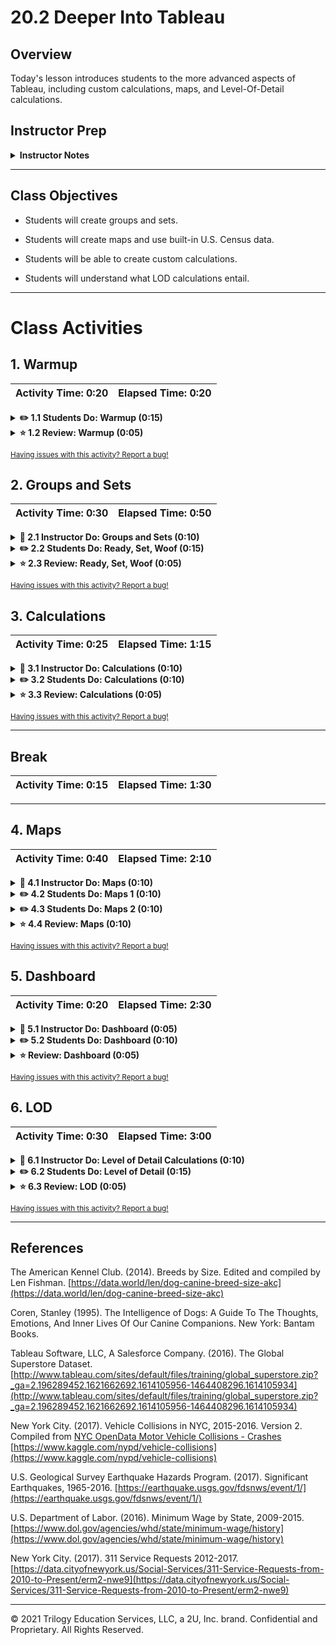 # 20.2 Deeper Into Tableau

## Overview

Today's lesson introduces students to the more advanced aspects of Tableau, including custom calculations, maps, and Level-Of-Detail calculations.

## Instructor Prep

<details>
  <summary><strong>Instructor Notes</strong></summary>

* All the necessary files are in the directories. However, you, as well as your students, may have to connect to the data files, such as Excel and CSV files, from inside Tableau. If an activity does not work, check first to make sure that the data source is connected.
* Please reference our [Student FAQ](../../../05-Instructor-Resources/README.md#unit-20-tableau) for answers to questions frequently asked by students of this program. If you have any recommendations for additional questions, feel free to log an issue or a pull request with your desired additions.

### Sample Class Video (Highly Recommended)

* To view an example class lecture visit (Note video may not reflect latest lesson plan): [Class Video](https://codingbootcamp.hosted.panopto.com/Panopto/Pages/Viewer.aspx?id=b9df43ce-059c-4c91-aefb-a888018508fb)

</details>

- - -

## Class Objectives

* Students will create groups and sets.

* Students will create maps and use built-in U.S. Census data.

* Students will be able to create custom calculations.

* Students will understand what LOD calculations entail.

- - -

# Class Activities

## 1. Warmup

| Activity Time:       0:20 |  Elapsed Time:      0:20  |
|---------------------------|---------------------------|

<details>
  <summary><strong>✏️ 1.1 Students Do: Warmup (0:15) </strong></summary>


* **Files**: [IPEDS_data.csv](Activities/01-Stu-Warmup/Resources/IPEDS_data.csv)

* In this warm-up activity, students will create visualizations with data on colleges and universities.
  
</details>

<details>
  <summary><strong>⭐ 1.2 Review: Warmup (0:05) </strong></summary>

* **Files**: [Activities/Solved/01-Stu-Warmup](Activities/01-Stu-Warmup/Solved/Higher_Education.twbx)

* Take a few minutes to go over some visualizations possible with the data set. Some of the possible observations might include the following:

  * For example, schools with higher ACT scores appear to award more doctorate degrees.

  ![Images/warmup1.png](Images/warmup1.png)

  * More students in the Southeast and the Southwest regions appear to receive federal grants than other regions. New England students appear to receive the least.

  ![Images/warmup2.png](Images/warmup2.png)

  * Schools that offer only bachelor's degrees appear to graduate a higher percentage of their students within four years than schools that offer advanced degrees.

</details>

<sub>[Having issues with this activity? Report a bug!](https://bit.ly/2xeT6l1)</sub>


## 2. Groups and Sets

| Activity Time:       0:30 |  Elapsed Time:      0:50  |
|---------------------------|---------------------------|

<details>
  <summary><strong>📣 2.1 Instructor Do: Groups and Sets (0:10)</strong></summary>

* **Files**: [Activities/02-Ins-Groups_Sets/Solved](Activities/02-Ins-Groups_Sets/Solved/ins_groups_sets.twbx)

* We can group multiple members in a field into a group. For example, if companies A and B have recently merged, we can group them together under a single entity to aggregate their figures. In a dataset showing average salaries by major, we might group English, music, and French majors under Humanities; economics, psychology, and sociology might go under Social Sciences; physics, math, and engineering might go under Sciences.

* In `ins_groups_sets`, go to the `Group` tab. Each state's zip code, as well as the latter's total profits, are shown. In a scenario in which some of the zip codes merge, perhaps through gerrymandering, it would make sense to group them together.

  * Select multiple zip codes, and right click, and choose `Group`

  ![Images/groups1.png](Images/groups1.png)

  * Now they are grouped together, and their profits are also aggregated.

  ![Images/groups2.png](Images/groups2.png)

  * To change the name of the group, right click on it and choose `Edit Alias`.

  ![groups3.png](Images/groups3.png)

* In a similar fashion, members of a field can be grouped into **sets** in Tableau. Sets are more flexible than groups: a set's members can be drawn from multiple dimensions or even conditions.

* We can create a set of members from the same field

  * Go to `Sets0` sheet, click on the subcategory members that involve electronics, right click and select `Create Set...`

  ![Images/sets1.png](Images/sets1.png)

  * Name it `Electronics` or something similar and drag it to the `Rows` shelf

  ![Images/sets2.png](Images/sets2.png)

* As seen here, a set bifurcates a field into two groups:

  * The `In` group's members meet the set's criteria
  * The `Out` group's members do not meet the set's criteria
  * With these, we can perform further operations and visualizations

* We can also create a set to select members that meet a defined criterion. In the following example, we'll create sets to select for product sub-categories that meet two criteria: high sales and low shipping costs

  * Right click on `Sub-Category` and select `Create`, then `Set`

  ![Images/sets3.png](Images/sets3.png)

  * Select `Condition` and define the criteria. In this example, we're filtering for total profits greater than $50,000.

  ![Images/sets4.png](Images/sets4.png)

  * Do the same for low shipping.

  ![Images/sets5.png](Images/sets5.png)

  * Dragging either of these to the `Rows` shelf will display in and out sets.

  ![Images/sets6.png](Images/sets6.png)

* We can combine the criteria created by the two sets by combining them. Right click on either pill of a set. In this case, right click on the `High Profit` set, and select `Create Combined Set`.

  ![Images/sets7.png](Images/sets7.png)

  * Define the two sets, and select inner join.
    ![Images/sets8.png](Images/sets8.png)

  * Dragging the combined sets to the `Rows` shelf now applies both criteria to the sub-category items.

  ![Images/sets9.png](Images/sets9.png)

* As seen in sheet `Sets2`, we can now use the combined sets filter to visually identify product subcategories that meet the criteria:

  ![Images/sets10.png](Images/sets10.png)

* And the sheet `Sets3` visualizes whether products subcategories that have low shipping costs and high profits are more heavily discounted than products that don't meet the criteria:

  ![Images/sets11.png](Images/sets11.png)

</details>

<details>
  <summary><strong>✏️ 2.2 Students Do: Ready, Set, Woof (0:15) </strong></summary>

* **Instructions**: [Activities/03-Stu-Groups_Sets/README.md](Activities/03-Stu-Groups_Sets/README.md)
* **Files**:

  * [Activities/03-Stu-Groups_Sets/Resources/akc_breed_info.csv](Activities/03-Stu-Groups_Sets/Resources/akc_breed_info.csv)
  * [Activities/03-Stu-Groups_Sets/Resources/dog_intelligence.csv](Activities/03-Stu-Groups_Sets/Resources/dog_intelligence.csv)

* In this activity, students will use groups and sets to explore whether the size of a dog has any bearing on its intelligence.

</details>


<details>
  <summary><strong>⭐ 2.3 Review: Ready, Set, Woof (0:05)</strong></summary>

* **Files**: [Activities/03-Stu-Groups_Sets/Solved](Activities/03-Stu-Groups_Sets/Solved/sets_groups.twbx)

* Here's how one might group the dogs:

  ![Images/groups4.png](Images/groups4.png)

  * First, sort the dogs by weight.
  * Hold down the `Shift` key to select multiple members
  * Right click and select `Group`, then name the group

* After grouping medium and large dogs as well, create a bar chart for obedience:

  ![Images/groups5.png](Images/groups5.png)

* Go over creating sets as well.

  * Sets, again, allow flexible grouping. In this case, dogs are categorized into sets by weight.

  * To create a set, one might right-click on the `Breed` pill under the `akc_breed_info.csv` data set:

  ![Images/stu_sets01.png](Images/stu_sets01.png)

  * To specify the criterion for the set, click on the `Condition` tab, then the `By field` radio button. Then specify the weight: in this case, dogs that weight over 60 pounds.

  ![Images/stu_sets02.png](Images/stu_sets02.png)

* Explain that sets can be used to examine large dogs in the aggregate:

  ![Images/stu_sets03.png](Images/stu_sets03.png)

  * Here, the obedience rate of large breeds is examined versus that of other dogs.

</details>

<sub>[Having issues with this activity? Report a bug!](https://bit.ly/3aSog0c)</sub>

  ## 3. Calculations

| Activity Time:       0:25 |  Elapsed Time:      1:15  |
|---------------------------|---------------------------|

<details>
  <summary><strong>📣 3.1 Instructor Do: Calculations (0:10)</strong></summary>


* **Files**: [Activities/04-Ins-Calculations/Solved](Activities/04-Ins-Calculations/Solved/ins_calculations.twbx)

* In addition to built-in operations, we can create custom conditional statements and calculations in Tableau.

* Tableau can handle `If` statements. Open the following chart in worksheet `If1`:

  ![Images/calculations1.png](Images/calculations1.png)

  * Highly profitable subcategories are colored in orange; less profitable and unprofitable ones are colored in blue.
  * This was accomplished with an `If` statement.

* To create a custom `If` statement, go to `Analysis` -> `Create Calculated Field`, then enter the desired statement:

  ![Images/calculations2.png](Images/calculations2.png)

* When the newly created pill is dragged to the `Color` mark, the subcategories are automatically colored according to the criteria defined in our if-statement.

* Tableau is also able to deal with unknown quantities. This example is in the `IIF1` sheet. Create a new calculated field, and enter the following:

  ![Images/calculations3.png](Images/calculations3.png)

  * Instead of `IF`, the statement here is `IIF`.
  * This means if the total profit is greater than 50,000, a subcategory is labeled "Profit."
  * Otherwise, it is labeled "Loss."
  * If the quantity cannot be evaluated, however, it is labeled "Unknown."
  * The latter can happen when null values are present, etc.

* Counting the number of items in a column can be valuable, and like Excel, Tableau offers this function. Open up the `Count` worksheet:

  ![Images/calculations4.png](Images/calculations4.png)

  * To re-create this table, drag the `Category` pill to the `Rows` shelf.
  * Then drag `Sales` and `Profit` pills into the table.
    ![Images/calculations5.png](Images/calculations5.png)
  * Then drag the `GlobalSuperstoreOrders2016.xlsx (Count)` pill into either the table, or for the table seen here, into the `Text` box in the `Marks` pane.

* Tableau can also calculate the **distinct** number of dimensions, using the `COUNTD` function, short for "count distinct." Open the `Countd` worksheet. To count the number of orders across categories would be relatively simple. But what if we want to see the number of unique orders in each category?

  ![Images/calculations6.png](Images/calculations6.png)

  * Both count and counted charts here use a custom calculation. `COUNTD`, as seen below, counts the number of unique order ID's.
    ![Images/calculations7.png](Images/calculations7.png)
  * The total number of orders is calculated with `COUNT([Order ID])`.
  * The `Category` dimension pill is dragged to `Columns`, and the `count orders` and `countd orders` are dragged to `Rows`.
  * These charts indicate that there are more duplicate orders in Office Supplies than in any other category. That is, multiple items of office supplies are more likely to be ordered together than the other categories.

* Next, open the `Calc diff` worksheet. This chart shows day-to-day sales in January, 2015.

  ![Images/calculations8.png](Images/calculations8.png)

  * The top chart is a stacked bar chart of daily sales in the three product categories.

  * The bottom chart shows the difference between one day's sales from the previous day's.

  ![Images/calculations9.png](Images/calculations9.png)

  * The chart on the bottom can be created by dragging the `Sales` pill to `Rows`, then clicking on the pill to select `Quick Table Calculation`, then `Difference`.

  * By default, each day's sales is compared against that of the previous day, but can be changed by clicking on the `Sales` pill again, then selecting `Relative to`, then the desired option.

  ![Images/calculations10.png](Images/calculations10.png)

</details>

<details>
  <summary><strong>✏️ 3.2 Students Do: Calculations (0:10)</summary></strong>

* **Instructions**: [Activities/05-Stu-Calculations/README.md](Activities/05-Stu-Calculations/README.md)

* **Files**:

  * [Activities/05-Stu-Calculations/Resources/vehicle_collisions_nyc.csv](Activities/05-Stu-Calculations/Resources/vehicle_collisions_nyc.csv)

* In this activity, students will create visualizations using a data set on motor vehicle accidents in New York City.

</details>

<details>
  <summary><strong>⭐ 3.3 Review: Calculations (0:05)</strong></summary>

* **Files**: [Activities/05-Stu-Calculations/Solved/motor_vehicle_accidents.twbx](Activities/05-Stu-Calculations/Solved/motor_vehicle_accidents.twbx)

* Go over some of the possible solutions. For example, to identify the most dangerous hours for a cyclist, we might consider hours in which the number of cyclists injured **or** killed is above a certain threshold.

  ![Images/calcreview1.png](Images/calcreview1.png)

* If time allows, discuss the validity of these visualizations. For example, the visualizations suggest that 5 pm to 7 pm are the most dangerous hours for a cyclist. What are some possible explanations for this phenomenon? Can we truly conclude that the visualizations are correct?

  * One explanation is that more commuters, including cyclists, are on the road during rush hour. A greater number of cyclists could naturally lead to more accidents, but we cannot necessarily conclude that, relative to other hours, rush hour is more dangerous.

  * In both creating and assessing data visualizations, it is important to consider such confounding factors.

</details>

<sub>[Having issues with this activity? Report a bug!](https://bit.ly/2yL2SMl)</sub>

- - -

## Break

| Activity Time:       0:15 |  Elapsed Time:      1:30  |
|---------------------------|---------------------------|
- - -

## 4. Maps 

| Activity Time:       0:40 |  Elapsed Time:      2:10  |
|---------------------------|---------------------------|

<details>
  <summary><strong>📣 4.1 Instructor Do: Maps (0:10)</strong></summary>

* **Files**: [Activities/06-Ins-Maps/Solved/ins_map.twbx](Activities/06-Ins-Maps/Solved/ins_map.twbx)

* Creating a map in Tableau is easy. Open the workbook and display the map of total profits by state:

  ![Images/maps1.png](Images/maps1.png)

  * It is color coded by profit, with profitable states colored in blue, and states that incurred loss colored in orange.

  * Latitude and Longitude of locations in our data, as shown in both the Columns and Rows shelves, and under Measures, are automatically generated by Tableau.

  ![Images/maps2.png](Images/maps2.png)

  * The map gives an immediate bird's-eye view of profitable and unprofitable states.

  * The `Latitude (generated)` pill goes to the `Rows` shelf because latitude lines run horizontally.

  * The `Longitude (generated)` pill goes to the `Columns` shelf because longitude lines run vertically.

* To generate this map, simply drag the `Profit` pill to `Color` in the `Marks` pane:

  ![Images/maps3.png](Images/maps3.png)

  * The colors can be tweaked by clicking on the dropdown menu in the legend and choosing `Edit Colors`:

  ![Images/maps4.png](Images/maps4.png)

* In order to simply categorize profitable states against unprofitable states, we can create a custom logical function (`Analysis` -> `Create Calculated Field`):

  ![Images/maps5.png](Images/maps5.png)

  ![Images/maps6.png](Images/maps6.png)

  * The pill for the custom field is dragged to the `Color` marks to view this map.

* Also show the class that Tableau has built-in layers to add data from the U.S. census!

  * Click on `Map` in the menu, then `Map Layers`.

  ![Images/maps7.png](Images/maps7.png)

  * We are presented with options for borders

  ![Images/maps8.png](Images/maps8.png)

</details>

<details>
  <summary><strong>✏️ 4.2 Students Do: Maps 1 (0:10)</strong></summary>

* **Instructions**: [Activities/07-Stu-Maps1/README.md](Activities/07-Stu-Maps1/README.md)

* **Files**:

  * [Activities/07-Stu-Maps1/Resources/earthquakes_database.csv](Activities/07-Stu-Maps1/Resources/earthquakes_database.csv)

* In this activity, students will chart the intensity of earthquakes over time, as well as create a map comparing the magnitude of earthquakes versus median household income.

</details>

<details>
  <summary><strong>✏️ 4.3 Students Do: Maps 2 (0:10)</strong></summary>

* **Instructions**: [Activities/08-Stu-Maps2/README.md](Activities/08-Stu-Maps2/README.md)

* **Files**:

  * [Activities/08-Stu-Maps2/Resources/employment.csv](Activities/08-Stu-Maps2/Resources/employment.csv)

* In this activity, students will map unemployment in the United States, by county, between 2008 and 2016.

</details>

<details>
  <summary><strong>⭐ 4.4 Review: Maps (0:10)</strong></summary>

* **Files**: [Activities/07-Stu-Maps1/earthquakes.twbx](Activities/07-Stu-Maps1/Solved/earthquakes.twbx)

* **Files**: [Activities/08-Stu-Maps2/Solved/unemployment.twbx](Activities/08-Stu-Maps2/Solved/unemployment.twbx)

* Here are some points to highlight from the previous activities.

* The `Longitude` and `Latitude` pills should be categorized as `Dimension`

  ![Images/maps11.png](Images/maps11.png)

* Global earthquakes can be visualized thus, with more powerful earthquakes being sized larger and colored red.

  ![Images/maps12.png](Images/maps12.png)

* There are several options to color the earthquakes

  ![Images/maps13.png](Images/maps13.png)

  * Colors can be binned into `Steps`
  * `Orange-Blue Diverging` originally had orange to the left and blue to the right, but has been reversed.
  * The upper end of earthquake magnitude is defined as 9.1.
  * The center of the color range is defined as a magnitude of 7.

* Because the Richter scale is logarithmic, it makes sense to use exponential values to size earthquakes on the map.
  ![Images/maps14.png](Images/maps14.png)

  * The CSV file is opened in Excel, and a new column called `Magnitude ^ 10` is created.
  * For example, the formula in cell `J2` is defined as `=I2^10`, and applied to the entire column.
  * This pill is applied to the size mark in Tableau.

* In the instructor solution of a map of earthquakes versus 2017 median household income by county, the earthquakes are filtered for years 2010 through 2016.

  ![Images/maps15.png](Images/maps15.png)

* There does not appear to be a clear trend in the magnitude of earthquakes in the given period. However, sometimes a trend can become clearer by adjusting the range of the axis.

  ![Images/maps16.png](Images/maps16.png)

  * It is possible to adjust the range of the y-axis by right clicking on it, then choosing `Edit Axis...`

* In the unemployment maps, years are used to filter the data, for both 2008-16 and 1990-1998:

  ![Images/maps17.png](Images/maps17.png)
  ![Images/maps18.png](Images/maps18.png)

</details>

<sub>[Having issues with this activity? Report a bug!](https://bit.ly/2URkRsU)</sub>

## 5. Dashboard

| Activity Time:       0:20 |  Elapsed Time:      2:30  |
|---------------------------|---------------------------|

<details>
  <summary><strong>📣 5.1 Instructor Do: Dashboard (0:05)</strong></summary>

* **Files**: [Activities/09-Ins-Dashboard/Solved/dashboard.twbx](Activities/09-Ins-Dashboard/Solved/dashboard.twbx)

* Explain that dashboards allow a bird's-eye view of several visualizations. In Tableau, we can also have elements that interact with each other.

* Open up the workbook and show each worksheet, then the worksheet named `Profit Dashboard`

  ![Images/dashboard1.png](Images/dashboard1.png)

  * We can have multiple visualizations in a single page.

* To create a new dashboard, click the `New Dashboard` button at the bottom of the screen.

  ![Images/dashboard2.png](Images/dashboard2.png)

  * Then drag each sheet to be visualized into the parent area, called the `container`.

* To create interactive `actions`, in which an action on one chart can affect the visualization in another, take the following steps:

  * Go to `Dashboard`, then `Actions`

  ![Images/dashboard3.png](Images/dashboard3.png)

  * Click `Add Action`, and in this case, `Filter`

  ![Images/dashboard4.png](Images/dashboard4.png)

  * Click on `Select` under `Run action on:`. Then specify the source and target sheets for the action.

  ![Images/dashboard5.png](Images/dashboard5.png)

* In order to move each chart, click on the dropdown arrow, then `Floating`

  ![Images/dashboard6.png](Images/dashboard6.png)

* And now the charts are interactive. For example, clicking on Texas in the map changes the `Profits by Category` bar chart to reflect only the values for Texas across the years in the three product categories.

  ![Images/dashboard7.png](Images/dashboard7.png)

</details>

<details>
  <summary><strong>✏️ 5.2 Students Do: Dashboard (0:10)</strong></summary>

* **Instructions**: [Activities/10-Stu-Dashboard/README.md](Activities/10-Stu-Dashboard/README.md)

* **Files**:

  * [Activities/10-Stu-Dashboard/Resources/bar_locations.csv](Activities/10-Stu-Dashboard/Resources/bar_locations.csv)
  * [Activities/10-Stu-Dashboard/Resources/party_in_nyc.csv](Activities/10-Stu-Dashboard/Resources/party_in_nyc.csv)

* In this activity, students will identify the most fun neighborhoods in New York City by mapping bars and the number of noise complaints registered against those bars.

</details>

<details>
  <summary><strong>⭐ Review: Dashboard (0:05)</strong></summary>

* **Files**: [Activities/10-Stu-Dashboard/Solved/party_map.twbx](Activities/10-Stu-Dashboard/Solved/party_map.twbx)

* Review the last activity. In the first tab, the number of noise complaint calls made against each bar is plotted, with larger circles indicating more complaints.

  ![Images/dashboard8.png](Images/dashboard8.png)

  * The Census data is also used to color areas by Male/Female ratio.
  * To accomplish this, go to `Map` -> `Map Layers` -> `Data Layer`

* The rest of the visualizations are standard aggregate charts and tables. The most salient ones can be assembled inside a dashboard.

</details>

<sub>[Having issues with this activity? Report a bug!](https://bit.ly/3c3i99D)</sub>

## 6. LOD

| Activity Time:       0:30 |  Elapsed Time:      3:00  |
|---------------------------|---------------------------|

<details>
  <summary><strong>📣 6.1 Instructor Do: Level of Detail Calculations (0:10)</strong></summary>

* **Files**: [Activities/11-Ins-LOD/Solved/lod.twbx](Activities/11-Ins-LOD/Solved/lod.twbx)

* With Level of Detail calculations, we can retrieve data that is not immediately available in the current level of visualization. This is a confusing statement that requires some explanation.

* Imagine a child wearing a name tag:

  ![Images/LOD1.jpg](Images/LOD1.jpg)

  * This child's name is Annie
  * The name shown (visualized) on the tag is also Annie

* Instead of the child's name, what if we were to display the child's (paternal) grandfather's name instead?

  * The name tag might say, "My grandfather's name is Peter."
  * In this case, the level of visualization (the child) is different from the level of data (the grandfather).

* LOD works similarly in that we can incorporate data that is not immediately available in the current level of visualization.

* In this first worksheet, a map is shown with a state-by-state percentage of contribution toward the total national profit:

  ![Images/LOD2.png](Images/LOD2.png)

  * Here, the level of visualization is by **state**
  * If the level of visualization were national, only a single profit number would be shown in the entirety of the U.S.
  * In addition to the state-level profit, the total **national** profit, which is a figure from a different LOD than the current visualization, is required.
  * The number shown on each state is `state profit/total national profit`

* In order to create this LOD calculation, begin with a basic state-by-state map:

  ![Images/LOD3.png](Images/LOD3.png)

  * Drag `Latitude` and `Longitude` pills to Columns and Rows shelves
  * Then filter by country for only United States.
  * Then drag the `State` pill from Dimensions into the `Marks` pane.

* In the `Marks` pane, select `Map` instead of `Automatic` to get a filled map.

* Next, create a sum of profits at the national level. Once again, because the current level of visualization is at the state level, we use an LOD calculation to **exclude** state from the state summation. In other words, we are not summing the results at the state level, but at a more aggregated level.

* Go to `Analysis` -> `Create Calculated Field...`

  ![LOD5.png](Images/LOD5.png)

  ![Images/LOD6.png](Images/LOD6.png)

  * This calculation is named `National Profit`
  * The calculation is enclosed in `{}`
  * Exclude `[State]` from the level of detail. In other words, the current level of visualization includes states, but leave that out when performing the calculation.
  * If the keyword were `INCLUDE` instead, it would mean add that measure in addition to the current level of detail.
  * Sum the profits at the excluded level.
  * The exclusion criterion and the sum operation are separated by a comma.

* An important concept in using LOD calculations is that of **aggregation versus granulation**.

  * Aggregation means a higher, more abstract level. In this case, national level is more aggregated than the state level.
  * Granulation means a lower, more specific level. In this case, state level is more granular than the national level.
  * At the state-level of visualization, if we exclude the state level from a profit calculation, we are referring to the national level of calculation, which is more aggregated.

* The above creates a calculation of the sum of profits at the national level. Now we need to calculate the contribution of each state to the national profit.

  * Create another calculated field called `Contribution to Nat'l Profit, State`
    ![Images/LOD7.png](Images/LOD7.png)
  * Divide `Sum([Profit])` by the `National Profit`, which was calculated previously, and multiply by 100
  * National Profit is enclosed in `ATTR()`. We will return to what `ATTR` means in a moment.

* To create our final visualization, drag the appropriate pills to the `Marks` pane.

  ![Images/LOD8.png](Images/LOD8.png)

  * Upon dragging `Contribution to Nat'l Profit, State` to the `Color` mark, it automatically is re-labeled as an `AGG`.
  * Upon dragging `National Profit` to the `Tooltip` mark, it is automatically re-labeled as `ATTR`.

* The concept of **attribute** is also important in LOD calculations.

  * ATTR works at the row-level: if all rows have the same value, ATTR returns a value; if all rows do not have the same value, it returns an asterisk.
  * At the state-level, is the **national** profit identical for all states? Yes, and it can be characterized as an attribute.
  * At the state-level, can each state's profit be an attribute? No, because not all rows (states) have the same value.
  * This again brings us to the concept of aggregation versus granulation.

</details>

<details>
  <summary><strong>✏️ 6.2 Students Do: Level of Detail (0:15)</strong></summary>

* **Instructions**: [Activities/12-Stu-LOD/README.md](Activities/12-Stu-LOD/README.md)

* **Files**: [Activities/12-Stu-LOD/Resources/global_superstore.xls](Activities/12-Stu-LOD/Resources/global_superstore.xls)

* In this activity, students will gain practice with creating LOD calculations.

</details>

<details>
  <summary><strong>⭐ 6.3 Review: LOD (0:05)</strong></summary>

* **Files**: [Activities/12-Stu-LOD/lod2.twbx](Activities/12-Stu-LOD/Solved/lod2.twbx)

* Part I requires only a simple calculation to display the contribution of each state toward the national profit:

  ```python
  SUM([Profit]) / ATTR([National Profit]) * 100
  ```

* In Part II, students were required to visualize each city's contribution to the total state profit:

  ![Images/ReviewLOD1.png](Images/ReviewLOD1.png)

* In the `Marks` pane, both `State` and `City` pills are present, but the goal is to keep the visualization at the city level, but bring state-level information into it. So we exclude `City` in our LOD calculation:

  ![Images/ReviewLOD2.png](Images/ReviewLOD2.png)

* In a new calculation, the sum of each city's profit is divided by the total state profit, defined above.

  ![Images/ReviewLOD3.png](Images/ReviewLOD3.png)

  * `[State Profit, LOD Exclude]`, the name of the calculated field, is preceded by `ATTR()` because it is an aggregated figure that is same for all the cities in a given state.

* However, there is a problem that we need to address. Texas has lost money, but cities in Texas that have lost in money are colored as profitable, and vice versa.

  ![Images/ReviewLOD4.png](Images/ReviewLOD4.png)

  ![Images/ReviewLOD5.png](Images/ReviewLOD5.png)

  * Lubbock, TX, a profitable city, is wrongly colored red.

  * This is because a city's profit is divided by the state profit. If the state profit is negative, and the city's profit is negative, the result is mistaken as positive (negative divided by negative is positive).

* To fix this problem, multiply the entire calculation by the sign of the state profit.

  * `[Contribution to State Profit] * SIGN(ATTR([State Profit, LOD Exclude]))`

  * Double click on the pill in the color mark.

  ![Images/ReviewLOD6.png](Images/ReviewLOD6.png)

  * Enter the formula above in place.

  ![Images/ReviewLOD7.png](Images/ReviewLOD7.png)

* Now cities with negative profit are correctly colored.

  ![Images/ReviewLOD8.png](Images/ReviewLOD8.png)

* Finally, in Part III, the chart visualizes the sum of the profits of each state's cities.

  ![Images/ReviewLOD9.png](Images/ReviewLOD9.png)

  * The syntax used here is `INCLUDE` instead of `EXCLUDE`.

  ![Images/ReviewLOD10.png](Images/ReviewLOD10.png)

  * This means that the map is visualized at the state level, but that the data comes from the city-level.

</details>

<sub>[Having issues with this activity? Report a bug!](https://bit.ly/2yKWzbE)</sub>

- - -

## References

The American Kennel Club. (2014). Breeds by Size. Edited and compiled by Len Fishman. [https://data.world/len/dog-canine-breed-size-akc](https://data.world/len/dog-canine-breed-size-akc)

Coren, Stanley (1995). The Intelligence of Dogs: A Guide To The Thoughts, Emotions, And Inner Lives Of Our Canine Companions. New York: Bantam Books. 

Tableau Software, LLC, A Salesforce Company. (2016). The Global Superstore Dataset. [http://www.tableau.com/sites/default/files/training/global_superstore.zip?_ga=2.196289452.1621662692.1614105956-1464408296.1614105934](http://www.tableau.com/sites/default/files/training/global_superstore.zip?_ga=2.196289452.1621662692.1614105956-1464408296.1614105934)

New York City. (2017). Vehicle Collisions in NYC, 2015-2016. Version 2. Compiled from [NYC OpenData Motor Vehicle Collisions - Crashes](https://data.cityofnewyork.us/Public-Safety/Motor-Vehicle-Collisions-Crashes/h9gi-nx95/data) [https://www.kaggle.com/nypd/vehicle-collisions](https://www.kaggle.com/nypd/vehicle-collisions)

U.S. Geological Survey Earthquake Hazards Program. (2017). Significant Earthquakes, 1965-2016. [https://earthquake.usgs.gov/fdsnws/event/1/](https://earthquake.usgs.gov/fdsnws/event/1/)

U.S. Department of Labor. (2016). Minimum Wage by State, 2009-2015. [https://www.dol.gov/agencies/whd/state/minimum-wage/history](https://www.dol.gov/agencies/whd/state/minimum-wage/history)

New York City. (2017). 311 Service Requests 2012-2017. [https://data.cityofnewyork.us/Social-Services/311-Service-Requests-from-2010-to-Present/erm2-nwe9](https://data.cityofnewyork.us/Social-Services/311-Service-Requests-from-2010-to-Present/erm2-nwe9)

- - -

© 2021 Trilogy Education Services, LLC, a 2U, Inc. brand. Confidential and Proprietary. All Rights Reserved.
